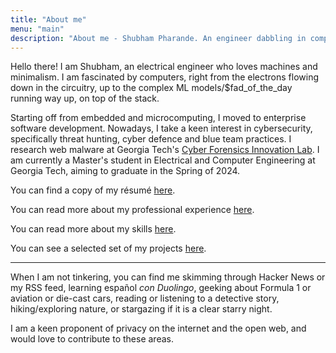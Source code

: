 ```yaml
---
title: "About me"
menu: "main"
description: "About me - Shubham Pharande. An engineer dabbling in computers, living the minimalist life"
---
```


Hello there! I am Shubham, an electrical engineer who loves machines and minimalism. I am fascinated by computers, right from the electrons flowing down in the circuitry, up to the complex ML models/$fad_of_the_day running way up, on top of the stack.

Starting off from embedded and microcomputing, I moved to enterprise software development. Nowadays, I take a keen interest in cybersecurity, specifically threat hunting, cyber defence and blue team practices. I research web malware at Georgia Tech's [Cyber Forensics Innovation Lab](https://cyfi.ece.gatech.edu/). I am currently a Master's student in Electrical and Computer Engineering at Georgia Tech, aiming to graduate in the Spring of 2024.

You can find a copy of my résumé [here](https://drive.google.com/file/d/1Yc4JxV1c7djOmQ3VO82yVMRPJWVi9_q5/view?usp=sharing).

You can read more about my professional experience [here](/experience).

You can read more about my skills [here](/skills).

You can see a selected set of my projects [here](/projects).

---

When I am not tinkering, you can find me skimming through Hacker News or my RSS feed, learning español *con Duolingo*, geeking about Formula 1 or aviation or die-cast cars, reading or listening to a detective story, hiking/exploring nature, or stargazing if it is a clear starry night.

I am a keen proponent of privacy on the internet and the open web, and would love to contribute to these areas.
